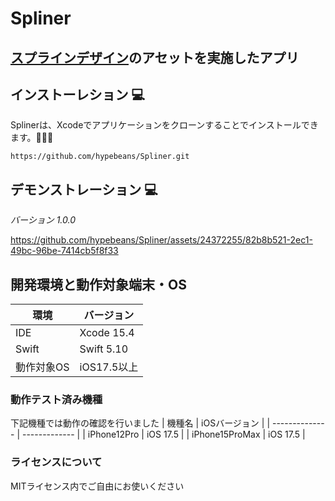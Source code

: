 # Spliner

## [スプラインデザイン](https://spline.design/)のアセットを実施したアプリ

## インストーレション 💻
Splinerは、Xcodeでアプリケーションをクローンすることでインストールできます。🧑🏻‍🍳
```
https://github.com/hypebeans/Spliner.git
```
## デモンストレーション 💻
*バーション 1.0.0*

https://github.com/hypebeans/Spliner/assets/24372255/82b8b521-2ec1-49bc-96be-7414cb5f8f33


## 開発環境と動作対象端末・OS
| 環境          | バージョン       |
| ------------- | ---------------- |
| IDE           | Xcode 15.4     |
| Swift         | Swift 5.10        |
| 動作対象OS | iOS17.5以上      |

### 動作テスト済み機種
下記機種では動作の確認を行いました
| 機種名         | iOSバージョン |
| -------------- | ------------- |
| iPhone12Pro | iOS 17.5    |
| iPhone15ProMax | iOS 17.5 |

### ライセンスについて
MITライセンス内でご自由にお使いください
